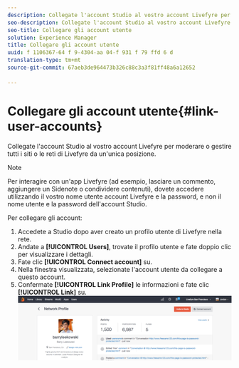 ```yaml
---
description: Collegate l'account Studio al vostro account Livefyre per moderare o gestire tutti i siti o le reti di Livefyre da un'unica posizione.
seo-description: Collegate l'account Studio al vostro account Livefyre per moderare o gestire tutti i siti o le reti di Livefyre da un'unica posizione.
seo-title: Collegare gli account utente
solution: Experience Manager
title: Collegare gli account utente
uuid: f 1106367-64 f 9-4304-aa 04-f 931 f 79 ffd 6 d
translation-type: tm+mt
source-git-commit: 67aeb3de964473b326c88c3a3f81ff48a6a12652

---
```



# Collegare gli account utente{#link-user-accounts}

Collegate l&#39;account Studio al vostro account Livefyre per moderare o gestire tutti i siti o le reti di Livefyre da un&#39;unica posizione.

>[!NOTE]
>
>Per interagire con un&#39;app Livefyre (ad esempio, lasciare un commento, aggiungere un Sidenote o condividere contenuti), dovete accedere utilizzando il vostro nome utente account Livefyre e la password, e non il nome utente e la password dell&#39;account Studio.

Per collegare gli account:

1. Accedete a Studio dopo aver creato un profilo utente di Livefyre nella rete.
1. Andate a **[!UICONTROL Users]**, trovate il profilo utente e fate doppio clic per visualizzare i dettagli.
1. Fate clic **[!UICONTROL Connect account]** su.
1. Nella finestra visualizzata, selezionate l&#39;account utente da collegare a questo account.
1. Confermate **[!UICONTROL Link Profile]** le informazioni e fate clic **[!UICONTROL Link]** su. ![](assets/UsersConnectAccount-1024x311.png)

